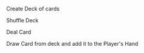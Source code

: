 Create Deck of cards

Shuffle Deck

Deal Card

Draw Card from deck and add it to the Player's Hand

